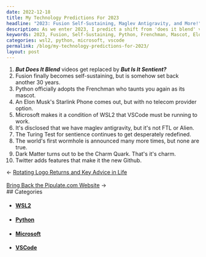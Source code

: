 ```yaml
---
date: 2022-12-18
title: My Technology Predictions For 2023
headline: "2023: Fusion Self-Sustaining, Maglev Antigravity, and More!"
description: As we enter 2023, I predict a shift from 'does it blend' videos to 'is it sentient' videos. Fusion will become self-sustaining, but set back 30 years. Python will adopt a Frenchman as its mascot, Elon Musk will release a Starlink phone without a telecom provider, and Microsoft will make VSCode a requirement for WSL2. Finally, I'll reveal that we have maglev antigravity technology, but it's not what you expect.
keywords: 2023, Fusion, Self-Sustaining, Python, Frenchman, Mascot, Elon Musk, Starlink, Telecom Provider, Microsoft, VSCode, WSL2, Maglev, Antigravity
categories: wsl2, python, microsoft, vscode
permalink: /blog/my-technology-predictions-for-2023/
layout: post
---
```



1. ***But Does It Blend*** videos get replaced by ***But Is It Sentient?***
1. Fusion finally becomes self-sustaining, but is somehow set back another 30 years.
1. Python officially adopts the Frenchman who taunts you again as its mascot.
1. An Elon Musk's Starlink Phone comes out, but with no telecom provider option.
1. Microsoft makes it a condition of WSL2 that VSCode must be running to work.
1. It's disclosed that we have maglev antigravity, but it's not FTL or Alien.
1. The Turing Test for sentience continues to get desperately redefined.
1. The world's first wormhole is announced many more times, but none are true.
1. Dark Matter turns out to be the Charm Quark. That's it's charm.
1. Twitter adds features that make it the new Github.


<div class="arrow-links"><div class="post-nav-prev"><span class="arrow">&larr;&nbsp;</span><a href="/blog/rotating-logo-returns-and-key-advice-in-life/">Rotating Logo Returns and Key Advice in Life</a></div> &nbsp; <div class="post-nav-next"><a href="/blog/bring-back-the-pipulate-com-website/">Bring Back the Pipulate.com Website</a><span class="arrow">&nbsp;&rarr;</span></div></div>
## Categories

<ul>
<li><h4><a href='/wsl2/'>WSL2</a></h4></li>
<li><h4><a href='/python/'>Python</a></h4></li>
<li><h4><a href='/microsoft/'>Microsoft</a></h4></li>
<li><h4><a href='/vscode/'>VSCode</a></h4></li></ul>